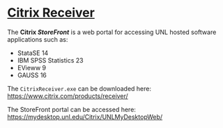 # [Citrix Receiver](https://en.wikipedia.org/wiki/Citrix_Receiver)

The **Citrix *StoreFront*** is a web portal for accessing UNL hosted software applications such as:

* StataSE 14
* IBM SPSS Statistics 23
* EVieww 9
* GAUSS 16

The `CitrixReceiver.exe` can be downloaded here: https://www.citrix.com/products/receiver/

The StoreFront portal can be accessed here: https://mydesktop.unl.edu/Citrix/UNLMyDesktopWeb/
